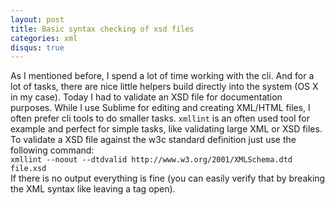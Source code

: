```yaml
---
layout: post
title: Basic syntax checking of xsd files
categories: xml
disqus: true
---
```


As I mentioned before, I spend a lot of time working with the cli. And for a lot of tasks, there are nice little helpers build directly into the system (OS X in my case). Today I had to validate an XSD file for documentation purposes. While I use Sublime for editing and creating XML/HTML files, I often prefer cli tools to do smaller tasks. `xmllint` is an often used tool for example and perfect for simple tasks, like validating large XML or XSD files. To validate a XSD file against the w3c standard definition just use the following command:  
`xmllint --noout --dtdvalid http://www.w3.org/2001/XMLSchema.dtd file.xsd`  
If there is no output everything is fine (you can easily verify that by breaking the XML syntax like leaving a tag open).